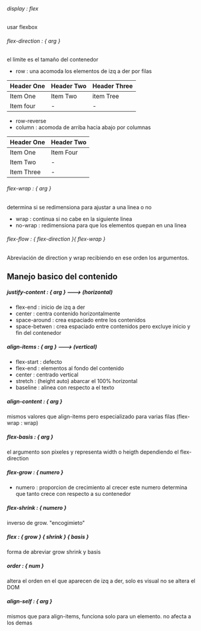 ###### display : flex
usar flexbox

###### flex-direction : { arg }
el limite es el tamaño del contenedor
* row : una acomoda los elementos de izq a der por filas

| Header One     | Header Two     | Header Three   |
| :------------- | :------------- | :------------- |
| Item One       | Item Two       | item Tree      |
| Item four      | -              | -              |

* row-reverse
* column : acomoda de arriba hacia abajo por columnas

| Header One     | Header Two     |
| :------------- | :------------- |
| Item One       | Item Four      |
| Item Two       | -              |
| Item Three     | -              |

###### flex-wrap : { arg }
determina si se redimensiona para ajustar a una linea o no
* wrap : continua si no cabe en la siguiente linea
* no-wrap : redimensiona para que los elementos quepan en una linea

###### flex-flow : { flex-direction }{ flex-wrap }
Abreviación de direction y wrap recibiendo en ese orden los argumentos.

## Manejo basico del contenido

##### justify-content : { arg }  ---> (horizontal)
* flex-end : inicio de izq a der
* center : centra contenido horizontalmente
* space-around : crea espaciado entre los contenidos
* space-betwen : crea espaciado entre contenidos pero excluye inicio y fin del contenedor

##### align-items : { arg } ---> (vertical)
* flex-start : defecto
* flex-end : elementos al fondo del contenido
* center : centrado vertical
* stretch : (height auto) abarcar el 100% horizontal
* baseline : alinea con respecto a el texto

##### align-content : { arg }
mismos valores que align-items pero especializado para varias filas (flex-wrap : wrap)

##### flex-basis : { arg }
el argumento son pixeles y representa width o heigth dependiendo el flex-direction

##### flex-grow : { numero }
* numero : proporcion de crecimiento
al crecer este numero determina que tanto crece con respecto a su contenedor

##### flex-shrink : { numero }
inverso de grow. "encogimieto"

##### flex : { grow } { shrink } { basis }
forma de abreviar grow shrink y basis

##### order : { num }
altera el orden en el que aparecen de izq a der, solo es visual no se altera el DOM

##### align-self : { arg }
mismos que para align-items, funciona solo para un elemento. no afecta a los demas
